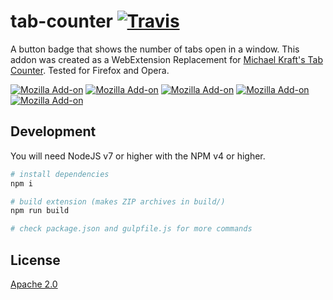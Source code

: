 tab-counter [![Travis](https://img.shields.io/travis/DaAwesomeP/tab-counter.svg?style=flat-square)](https://travis-ci.org/DaAwesomeP/tab-counter)
===========
A button badge that shows the number of tabs open in a window. This addon was created as a WebExtension Replacement for [Michael Kraft's Tab Counter](https://addons.mozilla.org/en-US/firefox/addon/tab-counter/). Tested for Firefox and Opera.

[![Mozilla Add-on](https://img.shields.io/badge/firefox-download-orange.svg?style=flat-square)](https://addons.mozilla.org/en-US/firefox/addon/tab-counter-fork/) [![Mozilla Add-on](https://img.shields.io/amo/v/tab-counter-fork.svg?style=flat-square)](https://addons.mozilla.org/en-US/firefox/addon/tab-counter-fork/) [![Mozilla Add-on](https://img.shields.io/amo/d/tab-counter-fork.svg?style=flat-square)](https://addons.mozilla.org/en-US/firefox/addon/tab-counter-fork/) [![Mozilla Add-on](https://img.shields.io/amo/users/tab-counter-fork.svg?style=flat-square)](https://addons.mozilla.org/en-US/firefox/addon/tab-counter-fork/) [![Mozilla Add-on](https://img.shields.io/amo/stars/tab-counter-fork.svg?style=flat-square)](https://addons.mozilla.org/en-US/firefox/addon/tab-counter-fork/)

## Development
You will need NodeJS v7 or higher with the NPM v4 or higher.
```bash
# install dependencies
npm i

# build extension (makes ZIP archives in build/)
npm run build

# check package.json and gulpfile.js for more commands
```

## License
[Apache 2.0](https://github.com/DaAwesomeP/tab-counter/blob/master/LICENSE)
